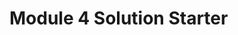 

<!DOCTYPE html>
<html>
<head>
  <meta charset="utf-8">
  <title>Module 4 Solution Starter</title>
  <script>
    var names = [];
  </script>
  <script src="SpeakGoodBye.js"></script>
  <script src="SpeakHello.js"></script>
  <script src="script.js"></script>
</head>
<body>
  <h1>Module 4 Solution Starter</h1>
</body>
</html>
